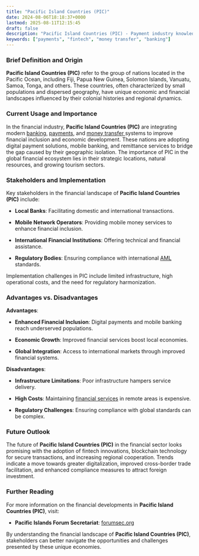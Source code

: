 ```yaml
---
title: "Pacific Island Countries (PIC)"
date: 2024-08-06T18:18:37+0000
lastmod: 2025-08-11T12:15:45
draft: false
description: "Pacific Island Countries (PIC) - Payment industry knowledge and insights"
keywords: ["payments", "fintech", "money transfer", "banking"]
---
```


### Brief Definition and Origin

**Pacific Island Countries (PIC)** refer to the group of nations located in the Pacific Ocean, including Fiji, Papua New Guinea, Solomon Islands, Vanuatu, Samoa, Tonga, and others. These countries, often characterized by small populations and dispersed geography, have unique economic and financial landscapes influenced by their colonial histories and regional dynamics.

### Current Usage and Importance

In the financial industry, **Pacific Island Countries (PIC)** are integrating modern [banking](https://faisalkhan.com/solutions/banking/), [payments](https://faisalkhan.com/solutions/payments/), and [money transfer ](https://faisalkhan.com/solutions/money-transfer-and-remittances/)systems to improve financial inclusion and economic development. These nations are adopting digital payment solutions, mobile banking, and remittance services to bridge the gap caused by their geographic isolation. The importance of PIC in the global financial ecosystem lies in their strategic locations, natural resources, and growing tourism sectors.

### Stakeholders and Implementation

Key stakeholders in the financial landscape of **Pacific Island Countries (PIC)** include:

- **Local Banks**: Facilitating domestic and international transactions.

- **Mobile Network Operators**: Providing mobile money services to enhance financial inclusion.

- **International Financial Institutions**: Offering technical and financial assistance.

- **Regulatory Bodies**: Ensuring compliance with international [AML](https://faisalkhan.com/solutions/risk-and-compliance/anti-money-laundering-aml/) standards.

Implementation challenges in PIC include limited infrastructure, high operational costs, and the need for regulatory harmonization.

### Advantages vs. Disadvantages

**Advantages**:

- **Enhanced Financial Inclusion**: Digital payments and mobile banking reach underserved populations.

- **Economic Growth**: Improved financial services boost local economies.

- **Global Integration**: Access to international markets through improved financial systems.

**Disadvantages**:

- **Infrastructure Limitations**: Poor infrastructure hampers service delivery.

- **High Costs**: Maintaining [financial services](https://faisalkhanllc.xyz/resources/payments-wiki/f/financial-services/) in remote areas is expensive.

- **Regulatory Challenges**: Ensuring compliance with global standards can be complex.

### Future Outlook

The future of **Pacific Island Countries (PIC)** in the financial sector looks promising with the adoption of fintech innovations, blockchain technology for secure transactions, and increasing regional cooperation. Trends indicate a move towards greater digitalization, improved cross-border trade facilitation, and enhanced compliance measures to attract foreign investment.

### Further Reading

For more information on the financial developments in **Pacific Island Countries (PIC)**, visit:

- **Pacific Islands Forum Secretariat**: [forumsec.org](https://www.forumsec.org/)

By understanding the financial landscape of **Pacific Island Countries (PIC)**, stakeholders can better navigate the opportunities and challenges presented by these unique economies.